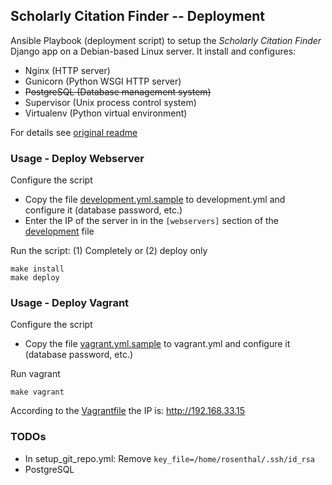 ## Scholarly Citation Finder -- Deployment

Ansible Playbook (deployment script) to setup the *Scholarly Citation Finder* Django app on a Debian-based Linux server. It install and configures:

* Nginx (HTTP server)
* Gunicorn (Python WSGI HTTP server)
* ~~PostgreSQL (Database management system)~~
* Supervisor (Unix process control system)
* Virtualenv (Python virtual environment)

For details see [original readme](README.org.md)

### Usage - Deploy Webserver

Configure the script
* Copy the file [development.yml.sample](env_vars/development.yml.sample) to development.yml and configure it (database password, etc.)
* Enter the IP of the server in in the `[webservers]` section of the [development](development) file

Run the script: (1) Completely or (2) deploy only 
```
make install
make deploy
```

### Usage - Deploy Vagrant

Configure the script
* Copy the file [vagrant.yml.sample](env_vars/vagrant.yml.sample) to vagrant.yml and configure it (database password, etc.)

Run vagrant
```
make vagrant
```

According to the [Vagrantfile](Vagrantfile) the IP is: http://192.168.33.15


### TODOs

* In setup_git_repo.yml: Remove `key_file=/home/rosenthal/.ssh/id_rsa`
* PostgreSQL